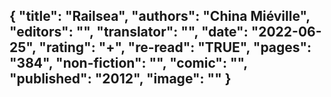 {
 "title": "Railsea",
 "authors": "China Miéville",
 "editors": "",
 "translator": "",
 "date": "2022-06-25",
 "rating": "+",
 "re-read": "TRUE",
 "pages": "384",
 "non-fiction": "",
 "comic": "",
 "published": "2012",
 "image": ""
}
---


